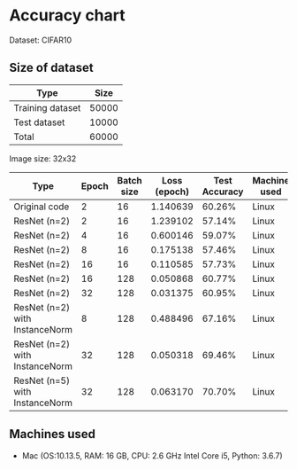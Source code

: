 # Accuracy chart

Dataset: CIFAR10

## Size of dataset

Type|Size|
|---|---|
|Training dataset| 50000|
|Test dataset| 10000|
|Total | 60000|

Image size: 32x32

|Type|Epoch|Batch size | Loss (epoch)|Test Accuracy | Machine used |
|---|---|---|---|---|---|
|Original code | 2 | 16 | 1.140639 | 60.26% | Linux |
|ResNet (n=2) | 2 | 16 | 1.239102 | 57.14% | Linux |
|ResNet (n=2) | 4 | 16 | 0.600146 | 59.07% | Linux |
|ResNet (n=2) | 8 | 16 | 0.175138 | 57.46% | Linux |
|ResNet (n=2) | 16 | 16 | 0.110585 | 57.73% | Linux |
|ResNet (n=2) | 16 | 128 | 0.050868 | 60.77% | Linux |
|ResNet (n=2) | 32 | 128 | 0.031375 | 60.95% | Linux |
|ResNet (n=2) with InstanceNorm | 8 | 128 | 0.488496 | 67.16% | Linux |
|ResNet (n=2) with InstanceNorm | 32 | 128 | 0.050318 | 69.46% | Linux |
|ResNet (n=5) with InstanceNorm | 32 | 128 | 0.063170 | 70.70% | Linux |

## Machines used
* Mac (OS:10.13.5, RAM: 16 GB, CPU: 2.6 GHz Intel Core i5, Python: 3.6.7) 